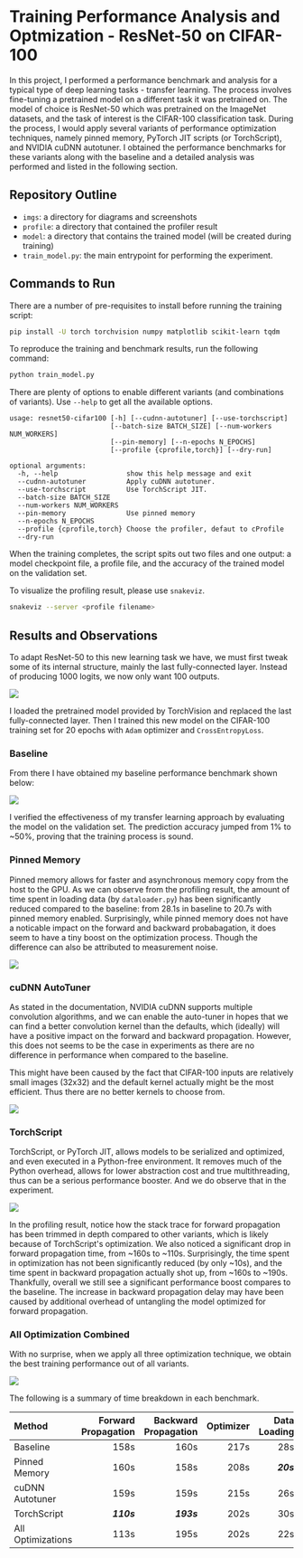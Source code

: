 # Training Performance Analysis and Optmization - ResNet-50 on CIFAR-100

In this project, I performed a performance benchmark and analysis for a typical type of deep learning tasks - transfer learning. The process involves fine-tuning a pretrained model on a different task it was pretrained on. The model of choice is ResNet-50 which was pretrained on the ImageNet datasets, and the task of interest is the CIFAR-100 classification task. During the process, I would apply several variants of performance optimization techniques, namely pinned memory, PyTorch JIT scripts (or TorchScript), and NVIDIA cuDNN autotuner. I obtained the performance benchmarks for these variants along with the baseline and a detailed analysis was performed and listed in the following section.

## Repository Outline

- `imgs`: a directory for diagrams and screenshots
- `profile`: a directory that contained the profiler result
- `model`: a directory that contains the trained model (will be created during training)
- `train_model.py`: the main entrypoint for performing the experiment.

## Commands to Run

There are a number of pre-requisites to install before running the training script:

```bash
pip install -U torch torchvision numpy matplotlib scikit-learn tqdm
```

To reproduce the training and benchmark results, run the following command:

```python
python train_model.py
```

There are plenty of options to enable different variants (and combinations of variants). Use `--help` to get all the available options.

```
usage: resnet50-cifar100 [-h] [--cudnn-autotuner] [--use-torchscript]
                         [--batch-size BATCH_SIZE] [--num-workers NUM_WORKERS]
                         [--pin-memory] [--n-epochs N_EPOCHS]
                         [--profile {cprofile,torch}] [--dry-run]

optional arguments:
  -h, --help                 show this help message and exit
  --cudnn-autotuner          Apply cuDNN autotuner.
  --use-torchscript          Use TorchScript JIT.
  --batch-size BATCH_SIZE
  --num-workers NUM_WORKERS
  --pin-memory               Use pinned memory
  --n-epochs N_EPOCHS
  --profile {cprofile,torch} Choose the profiler, defaut to cProfile
  --dry-run
```

When the training completes, the script spits out two files and one output: a model checkpoint file, a profile file, and the accuracy of the trained model on the validation set.

To visualize the profiling result, please use `snakeviz`.

```bash
snakeviz --server <profile filename>
```

## Results and Observations

To adapt ResNet-50 to this new learning task we have, we must first tweak some of its internal structure, mainly the last fully-connected layer. Instead of producing 1000 logits, we now only want 100 outputs.

<img src="./imgs/resnet50.webp"/>

I loaded the pretrained model provided by TorchVision and replaced the last fully-connected layer. Then I trained this new model on the CIFAR-100 training set for 20 epochs with `Adam` optimizer and `CrossEntropyLoss`. 

### Baseline

From there I have obtained my baseline performance benchmark shown below:

<img src="./imgs/baseline.png"/>

I verified the effectiveness of my transfer learning approach by evaluating the model on the validation set. The prediction accuracy jumped from 1% to ~50%, proving that the training process is sound.

### Pinned Memory

Pinned memory allows for faster and asynchronous memory copy from the host to the GPU. As we can observe from the profiling result, the amount of time spent in loading data (by `dataloader.py`) has been significantly reduced compared to the baseline: from 28.1s in baseline to 20.7s with pinned memory enabled. Surprisingly, while pinned memory does not have a noticable impact on the forward and backward probabagation, it does seem to have a tiny boost on the optimization process. Though the difference can also be attributed to measurement noise.

<img src="./imgs/pin-memory.png"/>

### cuDNN AutoTuner

As stated in the documentation, NVIDIA cuDNN supports multiple convolution algorithms, and we can enable the auto-tuner in hopes that we can find a better convolution kernel than the defaults, which (ideally) will have a positive impact on the forward and backward propagation. However, this does not seems to be the case in experiments as there are no difference in performance when compared to the baseline.

This might have been caused by the fact that CIFAR-100 inputs are relatively small images (32x32) and the default kernel actually might be the most efficient. Thus there are no better kernels to choose from.

<img src="./imgs/cudnn-autotune.png"/>

### TorchScript

TorchScript, or PyTorch JIT, allows models to be serialized and optimized, and even executed in a Python-free environment. It removes much of the Python overhead, allows for lower abstraction cost and true multithreading, thus can be a serious performance booster. And we do observe that in the experiment.

<img src="./imgs/torchscript.png"/>

In the profiling result, notice how the stack trace for forward propagation has been trimmed in depth compared to other variants, which is likely because of TorchScript's optimization. We also noticed a significant drop in forward propagation time, from ~160s to ~110s. Surprisingly, the time spent in optimization has not been significantly reduced (by only ~10s), and the time spent in backward propagation actually shot up, from ~160s to ~190s. Thankfully, overall we still see a significant performance boost compares to the baseline. The increase in backward propagation delay may have been caused by additional overhead of untangling the model optimized for forward propagation.

### All Optimization Combined

With no surprise, when we apply all three optimization technique, we obtain the best training performance out of all variants.

<img src="./imgs/all.png"/>

The following is a summary of time breakdown in each benchmark.

|Method|Forward Propagation|Backward Propagation|Optimizer|Data Loading|Total|
|:---|---:|---:|---:|---:|---:|
|Baseline|158s|160s|217s|28s|602s|
|Pinned Memory|160s|158s|208s|***20s***|585s|
|cuDNN Autotuner|159s|159s|215s|26s|597s|
|TorchScript|***110s***|***193s***|202s|30s|574s|
|All Optimizations|113s|195s|202s|22s|568s|

